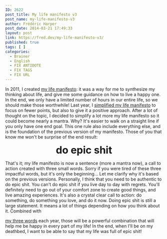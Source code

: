```yaml
---
ID: 2622
post_title: My life manifesto v3
post_name: my-life-manifesto-v3
author: Frédéric Harper
post_date: 2014-03-21 17:49:33
layout: post
link: https://fred.dev/my-life-manifesto-v3/
published: true
tags: [ ]
categories:
  - Brainer
  - English
  - FIX ANTIDOTE
  - FIX TAGS
  - FIX URL
---
```

In 2011, I created [my life manifesto][1]: it was a way for me to synthesize my thinking about life, and give me some guidance on how to live a happy one. In the end, we only have a limited number of hours in our entire life, so we should make those worthwhile! Last year, I [simplified my life manifesto][2] to focus on fewer points, but also to give it a positive approach. After a lot of thought on the topic, I decided to simplify a lot more my life manifesto so it could become nearly a mantra. Why? It's easier to walk on a straight line if you only have one end goal. This one rule also include everything else, and is the foundation of the previous version of my manifesto. Those of you that know me won't be surprise of the end result: <p style="text-align: center;">
  <span style="font-size: xx-large;"><strong>do epic shit</strong></span>
</p> That's it; my life manifesto is now a sentence (more a mantra now), a call to action created with three small words. Sorry if you were tired of these three impactful words, but it's only the beginning... Let me clarify why it's based on the previous versions. Personally, I think that you need to be authentic to do epic shit. You can't do epic shit if you live day to day with regrets. You'll definitely need to go out of your comfort zone to create good things, and live amazing experiences. It's also a crystal clear call to action: do something, do something you love, and do it now. Doing epic shit is still a large statement. It means a lot of things depending on how you think about it. Combined with 

[my three words][3] each year, those will be a powerful combination that will help me be happy in every part of my life! In the end, when I'll be on my deathbed, I want to be able to say that my life was full of epic shit!

 [1]: http://fred.dev/my-life-manifesto/ "My life manifesto"
 [2]: http://fred.dev/my-life-manifesto-v2/ "My life manifesto v2"
 [3]: http://fred.dev/my-3-words-for-2014/ "My 3 words for 2014"